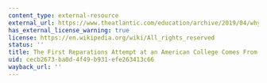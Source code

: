 ```yaml
---
content_type: external-resource
external_url: https://www.theatlantic.com/education/archive/2019/04/why-are-georgetown-students-paying-reparations/587443/
has_external_license_warning: true
license: https://en.wikipedia.org/wiki/All_rights_reserved
status: ''
title: The First Reparations Attempt at an American College Comes From Its Students
uid: cecb2673-ba0d-4f49-b931-efe263413c66
wayback_url: ''
---
```

